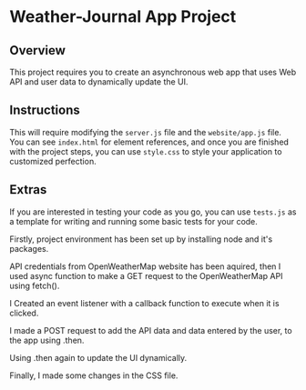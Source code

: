 # Weather-Journal App Project

## Overview
This project requires you to create an asynchronous web app that uses Web API and user data to dynamically update the UI. 

## Instructions
This will require modifying the `server.js` file and the `website/app.js` file. You can see `index.html` for element references, and once you are finished with the project steps, you can use `style.css` to style your application to customized perfection.

## Extras
If you are interested in testing your code as you go, you can use `tests.js` as a template for writing and running some basic tests for your code.


Firstly, project environment has been set up by installing node and it's packages.

API credentials from OpenWeatherMap website has been aquired, then I used async function to make a GET request to the OpenWeatherMap API using fetch().

I Created an event listener with a callback function to execute when it is clicked.

I made a POST request to add the API data and data entered by the user, to the app using .then.

Using .then again to update the UI dynamically.

Finally, I made some changes in the CSS file.